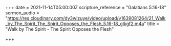 +++
date = 2021-11-14T05:00:00Z
scripture_reference = "Galatians 5:16-18"
sermon_audio = "https://res.cloudinary.com/dy3wlzuye/video/upload/v1639081264/21_Walk_by_The_Spirit_The_Spirit_Opposes_the_Flesh_5.16-18_glkgf2.m4a"
title = "Walk by The Spirit - The Spirit Opposes the Flesh"

+++
